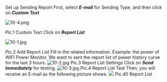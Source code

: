 Set up Sending Report
First, select ***E-mail*** for Sending Type, and then click on ***Custom Text***


![10-4.png](https://upload-images.jianshu.io/upload_images/5875248-c7808d9e15c007f8.png?imageMogr2/auto-orient/strip%7CimageView2/2/w/1240)

Pic.1 Custom Text
Click on ***Report List***

![10-1.jpg](https://upload-images.jianshu.io/upload_images/5875248-235fb885174a0095.jpg?imageMogr2/auto-orient/strip%7CimageView2/2/w/1240)


Pic.2 Add Report List
Fill in the related information.
Example: the power of WIFI Power Monitor. We want to sent the report list of power history curve for the last 3 hours.
![10-2.jpg](https://upload-images.jianshu.io/upload_images/5875248-1cd2f3e0d55fd618.jpg?imageMogr2/auto-orient/strip%7CimageView2/2/w/1240)
Pic.3 Report List Settings
Click on ***Send Immediately*** for testing.
![10-3.jpg](https://upload-images.jianshu.io/upload_images/5875248-aeba5c57afa4dfc6.jpg?imageMogr2/auto-orient/strip%7CimageView2/2/w/1240)
Pic.4 Report List Test
Then, you will receive an E-mail as the following picture shows.
![](http://upload-images.jianshu.io/upload_images/5875248-907cbd509565e204.jpg?imageMogr2/auto-orient/strip%7CimageView2/2/w/1240)
Pic.40 Report List